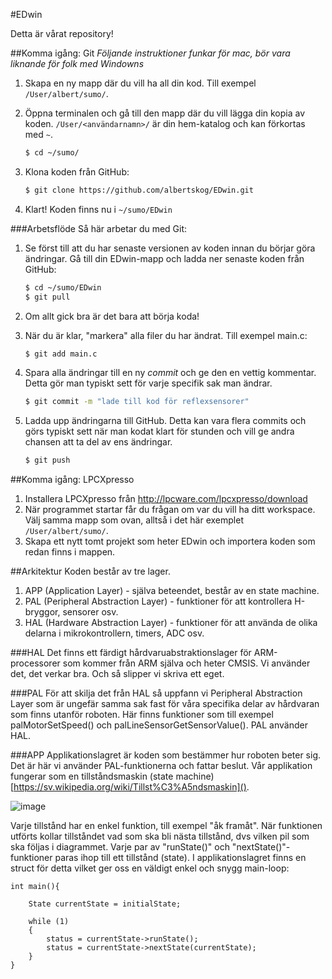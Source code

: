 #EDwin

Detta är vårat repository!

##Komma igång: Git
_Följande instruktioner funkar för mac, bör vara liknande för folk med Windowns_

1. Skapa en ny mapp där du vill ha all din kod. Till exempel `/User/albert/sumo/`.
2. Öppna terminalen och gå till den mapp där du vill lägga din kopia av koden. `/User/<användarnamn>/` är din hem-katalog och kan förkortas med `~`.
    ```sh
    $ cd ~/sumo/
    ```
    
3. Klona koden från GitHub:
    ```sh
    $ git clone https://github.com/albertskog/EDwin.git
    ```

4. Klart! Koden finns nu i `~/sumo/EDwin`



###Arbetsflöde
Så här arbetar du med Git:

1. Se först till att du har senaste versionen av koden innan du börjar göra ändringar. Gå till din EDwin-mapp och ladda ner senaste koden från GitHub:
    ```sh
    $ cd ~/sumo/EDwin
    $ git pull
    ```

2. Om allt gick bra är det bara att börja koda!
3. När du är klar, "markera" alla filer du har ändrat. Till exempel main.c:
    ```sh
    $ git add main.c
    ```

4. Spara alla ändringar till en ny _commit_ och ge den en vettig kommentar. Detta gör man typiskt sett för varje specifik sak man ändrar.
    ```sh
    $ git commit -m "lade till kod för reflexsensorer"
    ```

5. Ladda upp ändringarna till GitHub. Detta kan vara flera commits och görs typiskt sett när man kodat klart för stunden och vill ge andra chansen att ta del av ens ändringar.
    ```sh
    $ git push
   ```
   
##Komma igång: LPCXpresso

1. Installera LPCXpresso från http://lpcware.com/lpcxpresso/download
2. När programmet startar får du frågan om var du vill ha ditt workspace. Välj samma mapp som ovan, alltså i det här exemplet `/User/albert/sumo/`.
3. Skapa ett nytt tomt projekt som heter EDwin och importera koden som redan finns i mappen.


##Arkitektur
Koden består av tre lager.

1. APP (Application Layer) - själva beteendet, består av en state machine.
2. PAL (Peripheral Abstraction Layer) - funktioner för att kontrollera H-bryggor, sensorer osv.
3. HAL (Hardware Abstraction Layer) - funktioner för att använda de olika delarna i mikrokontrollern, timers, ADC osv.

###HAL
Det finns ett färdigt hårdvaruabstraktionslager för ARM-processorer som kommer från ARM själva och heter CMSIS. Vi använder det, det verkar bra. Och så slipper vi skriva ett eget.

###PAL
För att skilja det från HAL så uppfann vi Peripheral Abstraction Layer som är ungefär samma sak fast för våra specifika delar av hårdvaran som finns utanför roboten. Här finns funktioner som till exempel palMotorSetSpeed() och palLineSensorGetSensorValue(). PAL använder HAL.

###APP
Applikationslagret är koden som bestämmer hur roboten beter sig. Det är här vi använder PAL-funktionerna och fattar beslut. Vår applikation fungerar som en tillståndsmaskin (state machine) [https://sv.wikipedia.org/wiki/Tillst%C3%A5ndsmaskin]().

![image](https://upload.wikimedia.org/wikipedia/commons/thumb/1/1f/State-machine-1-2.svg/350px-State-machine-1-2.svg.png)

Varje tillstånd har en enkel funktion, till exempel "åk framåt". När funktionen utförts kollar tillståndet vad som ska bli nästa tillstånd, dvs vilken pil som ska följas i diagrammet. Varje par av "runState()" och "nextState()"-funktioner paras ihop till ett tillstånd (state). I applikationslagret finns en struct för detta vilket ger oss en väldigt enkel och snygg main-loop:

	int main(){

		State currentState = initialState;

		while (1)
		{	
			status = currentState->runState();
			status = currentState->nextState(currentState);
		}
	}

